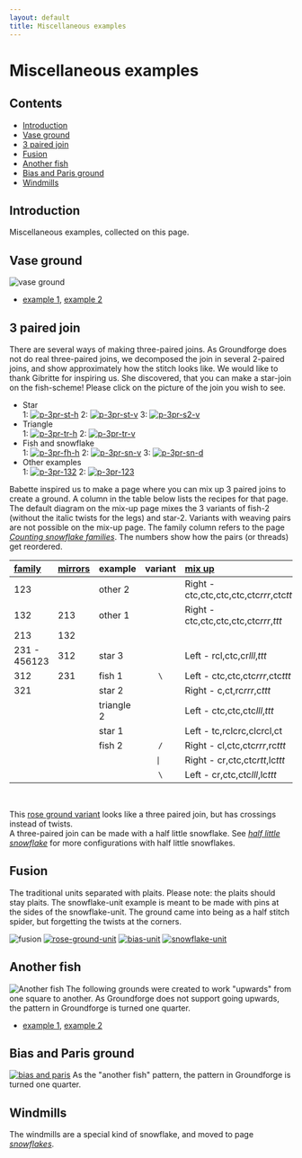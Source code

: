```yaml
---
layout: default
title: Miscellaneous examples
---
```


# Miscellaneous examples

## Contents

* [Introduction](#introduction)
* [Vase ground](#vase-ground)
* [3 paired join](#3-paired-join)
* [Fusion](#fusion)
* [Another fish](#another-fish)
* [Bias and Paris ground](#bias-and-paris-ground)
* [Windmills](#windmills)

## Introduction

Miscellaneous examples, collected on this page.   

## Vase ground

![vase ground][p-vase]        

* [example 1][t-vase1], [example 2][t-vase2]

<p style="clear: both"></p>

[p-vase]: ../images/misca/vase-ground.svg?align=right "vase ground"
[t-vase1]: /GroundForge/stitches?patchWidth=30&patchHeight=30&g1=tctct&h2=ctc&f2=ctc&e3=ctc&c3=tctct&a3=ctc&h4=ctc&f4=ctc&d4=ctc&b4=ctc&tile=YX-XWX5X,XX-XX4-7,7-5-4X-X,-5-5-7-4,&footsideStitch=ctctt&tileStitch=ctc&headsideStitch=ctctt&shiftColsSW=-4&shiftRowsSW=4&shiftColsSE=4&shiftRowsSE=4
[t-vase2]: /GroundForge/stitches?patchWidth=30&patchHeight=30&g1=ctc&h2=ctc&f2=ctc&e3=tctct&c3=ctc&a3=tctct&h4=tctct&f4=tctct&d4=ctc&b4=ctc&tile=YX-XWX5X,XX-XX4-7,7-5-4X-X,-5-5-7-4,&footsideStitch=ctctt&tileStitch=ctc&headsideStitch=ctctt&shiftColsSW=-4&shiftRowsSW=4&shiftColsSE=4&shiftRowsSE=4

## 3 paired join

There are several ways of making three-paired joins. As Groundforge does not do real three-paired joins, we decomposed the join in several 2-paired joins, and show approximately how the stitch looks like. We would like to thank Gibritte for inspiring us. She discovered, that you can make a star-join on the fish-scheme! Please click on the picture of the join you wish to see.  

* Star   
1: [![p-3pr-st-h]][t-3pr-st-h] 2: [![p-3pr-st-v]][t-3pr-st-v] 3: [![p-3pr-s2-v]][t-3pr-s2-v]          
* Triangle       
1: [![p-3pr-tr-h]][t-3pr-tr-h] 2: [![p-3pr-tr-v]][t-3pr-tr-v]    
* Fish and snowflake       
1: [![p-3pr-fh-h]][t-3pr-fh-h] 2: [![p-3pr-sn-v]][t-3pr-sn-v] 3: [![p-3pr-sn-d]][t-3pr-sn-d]
* Other examples        
1: [![p-3pr-132]][t-3pr-132] 2: [![p-3pr-123]][t-3pr-123]         
<p style="clear: both"></p>   

Babette inspired us to make a page where you can mix up 3 paired joins to create a ground. A column in the table below lists the recipes for that page. The default diagram on the mix-up page mixes the 3 variants of fish-2 (without the italic twists for the legs) and star-2. Variants with weaving pairs are not possible on the mix-up page. The family column refers to the page [_Counting snowflake families_][count-page]. The numbers show how the pairs (or threads) get reordered. 

| [family][count-page] | [mirrors] | example    | variant | [mix up]                                  |
|:---------------------|:----------|:-----------|:-------:|:------------------------------------------|
| 123                  |           | other 2    |         | Right - ctc,ctc,ctc,ctc,ctc*rrr*,ctc*ttt* |
| 132                  | 213       | other 1    |         | Right - ctc,ctc,ctc,ctc,ctc*rrr*,_ttt_    |
| 213                  | 132       |            |         |                                           |
| 231  - 456123        | 312       | star 3     |         | Left - rcl,ctc,cr*lll*,_ttt_              |
| 312                  | 231       | fish 1     |   `\`   | Left - ctc,ctc,ctc*rrr*,ctc*ttt*          |
| 321                  |           | star 2     |         | Right - c,ct,rc*rrr*,c*ttt*               |
|                      |           | triangle 2 |         | Left - ctc,ctc,ctc*lll*,_ttt_             |
|                      |           | star 1     |         | Left - tc,rclcrc,clcrcl,ct                |
|                      |           | fish 2     |   `/`   | Right - cl,ctc,ctc*rrr*,rc*ttt*           |
|                      |           |            |  `\| `  | Right - cr,ctc,ctc*rtt*,lc*ttt*           |
|                      |           |            |   `\`   | Left - cr,ctc,ctc*lll*,lc*ttt*            |

[mix up]: /GroundForge/snow-stitches
[mirrors]: /MAE-gf/docs/counting-snow/3-pair-permutations.svg

&nbsp;

This [rose ground variant][T-3cc] looks like a three paired join, but has crossings instead of twists.   
A three-paired join can be made with a half little snowflake. See [_half little snowflake_][pg-half-sn] for more configurations with half little snowflakes.   
 

[p-3pr-st-h]: ../images/misca/3pr-st-h.png "horizontal star, family 321"
[p-3pr-st-v]: ../images/misca/3pr-st-v.png "vertical star, family 321"
[p-3pr-s2-v]: ../images/misca/3pr-s2-v.png "vertical star 2, family 231"
[p-3pr-tr-h]: ../images/misca/3pr-tr-h.png "horizontal triangle, family 321"
[p-3pr-tr-v]: ../images/misca/3pr-tr-v.png "vertical triangle, family 321"
[p-3pr-fh-h]: ../images/misca/3pr-fh-h.png "fish, family 231"
[p-3pr-sn-v]: ../images/misca/3pr-sn-v.png "snowflake, family 321"
[p-3pr-sn-d]: ../images/misca/3pr-sn-d.png "diagonal snowflake, family 321"
[p-3pr-132]: ../images/misca/3pr-132.png "half little snowflake, familie 132"
[p-3pr-123]: ../images/misca/3pr-123.png "familie 123"

[pg-half-sn]: ../docs/snowflakes#half-little-snowflake
[count-page]: ../docs/counting-snow/

[t-3pr-st-h]: /GroundForge/stitches?patchWidth=8&patchHeight=12&d1=c&b1=ctct&l2=ctctrrr&d2=crclcrrr&c2=crclc&b2=ctcttt&a2=ctctl&d3=cttt&k4=ctct&c4=c&l5=ctctrr&k5=ctctrr&d5=clcrc&c5=clcrclll&a5=ctctll&c6=cttt&footside=x4,48,xx,x-,1z,xw&tile=-5,68,-7,5-,12,4-&headside=-x,V8,YX,7X,17,XX&footsideStitch=ctct&tileStitch=ctc&headsideStitch=ctct&shiftColsSW=0&shiftRowsSW=6&shiftColsSE=2&shiftRowsSE=6

[t-3pr-st-v]: /GroundForge/stitches?patchWidth=12&patchHeight=20&b1=clcrc&a1=c&d3=clcrclll&a3=cttt&c4=c&b4=crclc&d6=crclcrrr&c6=cttt&tile=76x-,yxxy,6-x4,x24-,xxww,x-27&tileStitch=ctct&shiftColsSW=0&shiftRowsSW=6&shiftColsSE=4&shiftRowsSE=6

[t-3pr-tr-h]: /GroundForge/stitches?patchWidth=12&patchHeight=12&b1=ctcttt&b2=ctc&a2=ctcrrr&a3=ctcttt&b4=ctclll&a4=ctc&tile=-4,68,7-,12&tileStitch=ctc&shiftColsSW=0&shiftRowsSW=4&shiftColsSE=2&shiftRowsSE=4

[t-3pr-tr-v]: /GroundForge/stitches?patchWidth=10&patchHeight=10&c1=ctc&a1=ctcttt&d2=ctcrrr&tile=B-C-,---5&tileStitch=ctc&shiftColsSW=-2&shiftRowsSW=2&shiftColsSE=2&shiftRowsSE=2

[t-3pr-s2-v]: /GroundForge/stitches?patchWidth=12&patchHeight=20&b1=ct&a1=c&d3=lclll&a3=cttt&c4=c&b4=ct&d6=rcrrr&c6=cttt&tile=76x-,yxxy,6-x4,x24-,xxww,x-27&footsideStitch=ctctt&tileStitch=ctct&headsideStitch=ctctt&shiftColsSW=0&shiftRowsSW=6&shiftColsSE=4&shiftRowsSE=6

[t-3pr-sn-v]: /GroundForge/stitches?patchWidth=12&patchHeight=20&b1=ctcr&a1=cl&d3=ctclll&a3=cttt&c4=cr&b4=ctcl&d6=ctcrrr&c6=cttt&tile=76x-,yxxy,6-x4,x24-,xxww,x-27&tileStitch=ctct&shiftColsSW=0&shiftRowsSW=6&shiftColsSE=4&shiftRowsSE=6

[t-3pr-fh-h]: /GroundForge/stitches?patchWidth=8&patchHeight=12&d1=ctc&b1=ctct&l2=ctctrrr&d2=ctcrrr&c2=ctc&b2=ctcttt&a2=ctctl&d3=ctcttt&k4=ctct&c4=ctc&l5=ctctrr&k5=ctctrr&d5=ctc&c5=ctclll&a5=ctctll&c6=ctcttt&footside=x4,48,xx,x-,1z,xw&tile=-5,68,-7,5-,12,4-&headside=-x,V8,YX,7X,17,XX&footsideStitch=ctct&tileStitch=ctc&headsideStitch=ctct&shiftColsSW=0&shiftRowsSW=6&shiftColsSE=2&shiftRowsSE=6

[t-3pr-sn-d]: /GroundForge/stitches?patchWidth=17&patchHeight=20&e1=cl&a1=cr&e2=ctctrr&d2=ctc&b2=ctcrrr&a2=ctcl&d3=cttt&b3=cttt&c4=ctcttt&d5=cr&b5=cl&e6=ctc&d6=ctctll&b6=ctcr&a6=ctclll&e7=cttt&a7=cttt&f8=ctcttt&tile=c---b-,m9-l8-,-7-4--,--5---,-b-c--,0f-1h-,4---7-,-----5&tileStitch=ctct&shiftColsSW=0&shiftRowsSW=8&shiftColsSE=6&shiftRowsSE=8

[t-3pr-132]: /GroundForge/stitches?patchWidth=17&patchHeight=20&paintStitches=ctcl&e1=ctcr&d1=ctct&b1=ctc&a1=ctc&f2=ctct&b2=ctc&e3=ctc&d3=ctc&b3=ctct&a3=ctcl&d4=ctc&tile=21z17-,x7-x-5,48v86-,-x-4x-&shiftColsSW=0&shiftRowsSW=4&shiftColsSE=6&shiftRowsSE=2

[t-3pr-123]: /GroundForge/stitches?patchWidth=17&patchHeight=20&paintStitches=ctct&b1=ctc&b2=ctc&a2=ctc&c3=ctcr&b3=ctc&b4=ctct&tile=-1z,58-,-79,z4-,-x-&shiftColsSW=0&shiftRowsSW=5&shiftColsSE=3&shiftRowsSE=2

[T-3cc]: /GroundForge/stitches?patchWidth=12&patchHeight=16&a1=tctc&b1=cc&c1=ctct&d1=cc&b2=c&d2=c&tile=5831,-4-7&footsideStitch=ctctt&tileStitch=c&headsideStitch=ctctt&shiftColsSW=-2&shiftRowsSW=2&shiftColsSE=2&shiftRowsSE=2

## Fusion

The traditional units separated with plaits. Please note: the plaits should stay plaits. The snowflake-unit example is meant to be made with pins at the sides of the snowflake-unit. The ground came into being as a half stitch spider, but forgetting the twists at the corners.            

![fusion][p-fusion]
[![rose-ground-unit][P-0116-kf]][T-0116-kf] 
[![bias-unit][P-0284-kf]][T-0284-kf] 
[![snowflake-unit][P-0342-kf]][T-0342-kf] 
<p style="clear: both"></p>

[p-fusion]: ../images/misca/G-fusion.svg?align=right "fusion"
[P-0116-kf]: ../images/misca/0116-kf.png "fusion, 0116-P"
[P-0284-kf]: ../images/misca/0284-kf.png "fusion, 0284-P"
[P-0342-kf]: ../images/misca/0342-kf.png "fusion, 0342-P"

[T-0116-kf]: /GroundForge/stitches?patchWidth=16&patchHeight=16&c1=ctctctctctc&b1=ctctc&a1=ctctctctctc&c2=ctc&a2=ctc&c3=-&b3=ctctc&a3=-&tile=q3s-,4-7-,158-&footsideStitch=ctctt&tileStitch=ctct&headsideStitch=ctctt&shiftColsSW=-3&shiftRowsSW=3&shiftColsSE=3&shiftRowsSE=3
[T-0342-kf]: /GroundForge/stitches?patchWidth=16&patchHeight=16&c1=ctctctctctc&b1=ct&a1=ctctctctctc&c2=ct&a2=ct&b3=ctct&c4=cl&a4=cr&c5=-&b5=c&a5=-&tile=Q3S,4-7,-5-,B-C,158&footsideStitch=ctctt&tileStitch=ctct&headsideStitch=ctctt&shiftColsSW=-3&shiftRowsSW=5&shiftColsSE=3&shiftRowsSE=5
[T-0284-kf]: /GroundForge/stitches?patchWidth=16&patchHeight=16&c1=ctctctctctc&b1=ctct&a1=ctctctctctc&c2=ctc&b2=c&a2=ctc&c3=-&b3=ctctc&a3=-&tile=Q3S,488,148&footsideStitch=ctctt&tileStitch=ctct&headsideStitch=ctctt&shiftColsSW=-3&shiftRowsSW=3&shiftColsSE=3&shiftRowsSE=3

## Another fish

![Another fish][P-1111]
The following grounds were created to work "upwards" from one square to another. As Groundforge does not support going upwards, the pattern in Groundforge is turned one quarter.   

* [example 1][T-1114], [example 2][T-1111]

<p style="clear: both"></p>

[P-1111]: ../images/misca/G-mine2.svg?align=right "working upwards, 1111"

[T-1111]: /GroundForge/stitches?patchWidth=12&patchHeight=12&d1=ctct&c1=ct&b1=ctct&a1=ct&d2=ct&c2=ctct&a2=ctct&d3=ctct&c3=ct&b3=ctct&a3=ct&c4=ctct&b4=ct&a4=ctct&tile=8325,6-76,1563,224-&tileStitch=ct&shiftColsSW=0&shiftRowsSW=4&shiftColsSE=4&shiftRowsSE=4
[T-1114]: /GroundForge/stitches?patchWidth=12&patchHeight=12&a1=ctct&b1=ctc&c1=tctc&d1=ctc&a2=lctc&c2=ctcr&d2=c&a3=ctct&b3=ctc&c3=tctc&d3=ctc&a4=ctc&b4=c&c4=ctcl&tile=8325,6-76,1563,224-&footsideStitch=ctctt&tileStitch=ctc&headsideStitch=ctctt&shiftColsSW=0&shiftRowsSW=4&shiftColsSE=4&shiftRowsSE=4

## Bias and Paris ground

[![bias and paris][p-2111]][t-2111]
As the "another fish" pattern, the pattern in Groundforge is turned one quarter.                  

<p style="clear: both"></p>

[p-2111]: ../images/misca/G-mine1.svg?align=left "working upwards, 2111"
[t-2111]: /GroundForge/stitches?patchWidth=12&patchHeight=12&b1=ctct&d1=ctct&a2=ctct&b2=ct&c2=ctct&d2=ct&e2=ctct&a3=ct&b3=ctct&d3=ctct&e3=ct&f3=ctct&tile=-7-4--,B831C-,66-225&footsideStitch=ctctt&tileStitch=ct&headsideStitch=ctctt&shiftColsSW=-3&shiftRowsSW=3&shiftColsSE=3&shiftRowsSE=3

## Windmills

The windmills are a special kind of snowflake, and moved to page _[snowflakes][pg-snow]_.

[pg-snow]: ../docs/snowflakes#windmill-snowflakes


